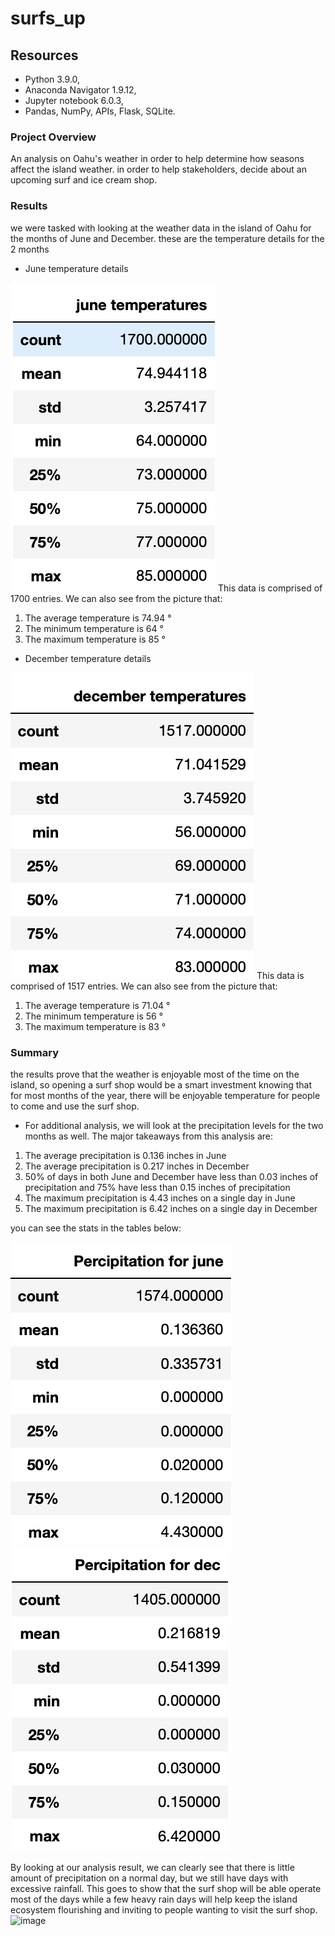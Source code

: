 # surfs_up

## Resources
* Python 3.9.0, 
* Anaconda Navigator 1.9.12,
* Jupyter notebook 6.0.3,
* Pandas, NumPy, APIs, Flask, SQLite.

### Project Overview

An analysis on Oahu's weather in order to help determine how seasons affect the island weather. in order to help stakeholders, decide about an upcoming surf and ice cream shop.

### Results

we were tasked with looking at the weather data in the island of Oahu for the months of June and December. these are the temperature details for the 2 months 

* June temperature details 

![picture](analysis/fig1.png)
This data is comprised of 1700 entries. We can also see from the picture that:

1. The average temperature is 74.94 °
2. The minimum temperature is 64 °
3. The maximum temperature is 85 °

* December temperature details 

![picture](analysis/fig2.png)
This data is comprised of 1517 entries. We can also see from the picture that:

1. The average temperature is 71.04 °
2. The minimum temperature is 56 °
3. The maximum temperature is 83 °

### Summary

the results prove that the weather is enjoyable most of the time on the island, so opening a surf shop would be a smart investment knowing that for most months of the year, there will be enjoyable temperature for people to come and use the surf shop.

* For additional analysis, we will look at the precipitation levels for the two months as well. The major takeaways from this analysis are:

1. The average precipitation is 0.136 inches in June
2. The average precipitation is 0.217 inches in December
3. 50% of days in both June and December have less than 0.03 inches of precipitation and 75% have less than 0.15 inches of precipitation
4. The maximum precipitation is 4.43 inches on a single day in June
5. The maximum precipitation is 6.42 inches on a single day in December

you can see the stats in the tables below:

![picture](analysis/fig3.png)![picture](analysis/fig4.png)

By looking at our analysis result, we can clearly see that there is little amount of precipitation on a normal day, but we still have days with excessive rainfall. This goes to show that the surf shop will be able operate most of the days while a few heavy rain days will help keep the island ecosystem flourishing and inviting to people wanting to visit the surf shop.
![image](https://user-images.githubusercontent.com/47876684/116005396-b7c93a00-a5d4-11eb-9b99-7145fbc2ded5.png)
